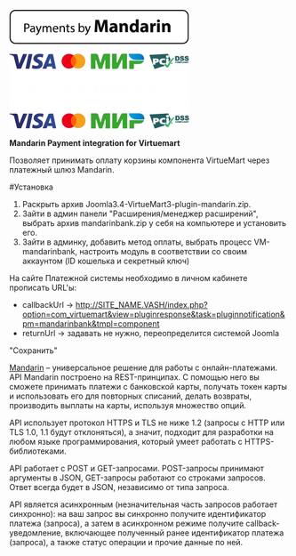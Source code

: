 ![Mandarin.io](../../../../assets/images/Payments_by_color.png#gh-light-mode-only)
![Mandarin.io](../../../../assets/images/Payments_by_color_bl.png#gh-dark-mode-only)

<b>Mandarin Payment integration for Virtuemart</b>

Позволяет принимать оплату корзины компонента VirtueMart через платежный шлюз Mandarin.

#Установка
1. Раскрыть архив Joomla3.4-VirtueMart3-plugin-mandarin.zip.
2. Зайти в админ панели "Расширения/менеджер расширений", выбрать архив mandarinbank.zip у себя на компьютере и установить его.
3. Зайти в админку, добавить метод оплаты, выбрать процесс VM-mandarinbank, настроить модуль в соответствии со своим аккаунтом (ID кошелька и секретный ключ)

На сайте Платежной системы необходимо в личном кабинете прописать URL'ы:
* callbackUrl -> http://SITE_NAME.VASH/index.php?option=com_virtuemart&view=pluginresponse&task=pluginnotification&pm=mandarinbank&tmpl=component
* returnUrl  -> задавать не нужно, переопределится системой Joomla

"Сохранить"

[Mandarin](https://mandarin.io) – универсальное решение для работы с онлайн-платежами. API Mandarin построено на REST-принципах. С помощью него вы сможете принимать платежи с банковской карты, получать токен карты и использовать его для повторных списаний, делать возвраты, производить выплаты на карты, используя множество опций.

API использует протокол HTTPS и TLS не ниже 1.2 (запросы с HTTP или TLS 1.0, 1.1 будут отклоняться), а значит, подходит для разработки на любом языке программирования, который умеет работать с HTTPS-библиотеками.

API работает с POST и GET-запросами. POST-запросы принимают аргументы в JSON, GET-запросы работают со строками запросов. Ответ всегда будет в JSON, независимо от типа запроса.

API является асинхронным (незначительная часть запросов работает синхронно): на ваш запрос вы синхронно получите идентификатор платежа (запроса), а затем в асинхронном режиме получите callback-уведомление, включающее полученный ранее идентификатор платежа (запроса), а также статус операции и прочие данные по ней.
